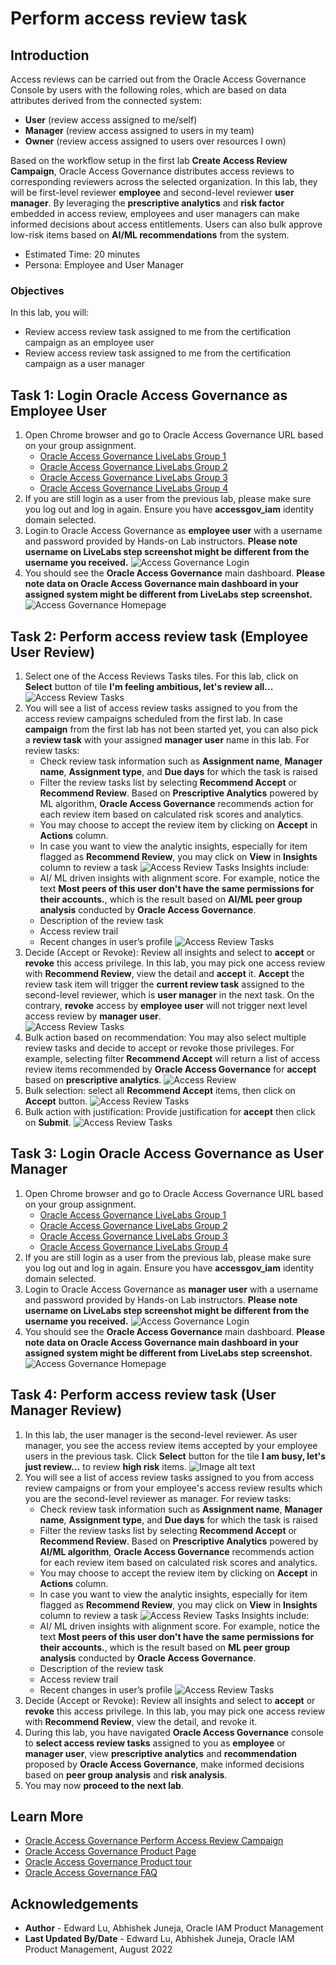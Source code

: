 # Perform access review task

## Introduction

Access reviews can be carried out from the Oracle Access Governance Console by users with the following roles, which are based on data attributes derived from the connected system:

* **User** (review access assigned to me/self)
* **Manager** (review access assigned to users in my team)
* **Owner** (review access assigned to users over resources I own)

Based on the workflow setup in the first lab **Create Access Review Campaign**, Oracle Access Governance distributes access reviews to corresponding reviewers across the selected organization. In this lab, they will be first-level reviewer **employee** and second-level reviewer **user manager**. By leveraging the **prescriptive analytics** and **risk factor** embedded in access review, employees and user managers can make informed decisions about access entitlements. Users can also bulk approve low-risk items based on **AI/ML recommendations** from the system. 
* Estimated Time: 20 minutes
* Persona: Employee and User Manager

### Objectives

In this lab, you will:
* Review access review task assigned to me from the certification campaign as an employee user
* Review access review task assigned to me from the certification campaign as a user manager

## Task 1: Login Oracle Access Governance as Employee User

1. Open Chrome browser and go to Oracle Access Governance URL based on your group assignment. 
    - [Oracle Access Governance LiveLabs Group 1](https://accessgov-ocw-01-yzukikevdw6w.access-governance.us-ashburn-1.oci.oraclecloud.com/ui/)
    - [Oracle Access Governance LiveLabs Group 2](https://accessgov-ocw-002-yzukikevdw6w.access-governance.us-ashburn-1.oci.oraclecloud.com/ui/)
    - [Oracle Access Governance LiveLabs Group 3](https://accessgov-ocw-03-yzukikevdw6w.access-governance.us-ashburn-1.oci.oraclecloud.com/ui/)
    - [Oracle Access Governance LiveLabs Group 4](https://accessgov-ocw04-yzukikevdw6w.access-governance.us-ashburn-1.oci.oraclecloud.com/ui/)
2. If you are still login as a user from the previous lab, please make sure you log out and log in again. Ensure you have **accessgov_iam** identity domain selected.
3. Login to Oracle Access Governance as **employee user** with a username and password provided by Hands-on Lab instructors. **Please note username on LiveLabs step screenshot might be different from the username you received.**
	![Access Governance Login](images/ag-logon.png)
4. You should see the **Oracle Access Governance** main dashboard. **Please note data on Oracle Access Governance main dashboard in your assigned system might be different from LiveLabs step screenshot.**
  ![Access Governance Homepage](images/ag-homepage.png)

## Task 2: Perform access review task (Employee User Review)

1. Select one of the Access Reviews Tasks tiles. For this lab, click on **Select** button of tile **I'm feeling ambitious, let's review all...**
  ![Access Review Tasks](images/open-menu-review.png)
2. You will see a list of access review tasks assigned to you from the access review campaigns scheduled from the first lab. In case **campaign** from the first lab has not been started yet, you can also pick a **review task** with your assigned **manager user** name in this lab. For review tasks:
    - Check review task information such as **Assignment name**, **Manager name**, **Assignment type**, and **Due days** for which the task is raised
    - Filter the review tasks list by selecting **Recommend Accept** or **Recommend Review**. Based on **Prescriptive Analytics** powered by ML algorithm, **Oracle Access Governance** recommends action for each review item based on calculated risk scores and analytics. 
    - You may choose to accept the review item by clicking on **Accept** in **Actions** column.
    - In case you want to view the analytic insights, especially for item flagged as **Recommend Review**, you may click on **View** in **Insights** column to review a task
  ![Access Review Tasks](images/select-review-recommended.png)
Insights include:
    - AI/ ML driven insights with alignment score. For example, notice the text **Most peers of this user don't have the same permissions for their accounts.**, which is the result based on **AI/ML peer group analysis** conducted by **Oracle Access Governance**. 
    - Description of the review task
    - Access review trail
    - Recent changes in user’s profile
  ![Access Review Tasks](images/review-insight-analytics.png)
3. Decide (Accept or Revoke): Review all insights and select to **accept** or **revoke** this access privilege. In this lab, you may pick one access review with **Recommend Review**, view the detail and **accept** it. **Accept** the review task item will trigger the **current review task** assigned to the second-level reviewer, which is **user manager** in the next task. On the contrary, **revoke** access by **employee user** will not trigger next level access review by **manager user**.  
  ![Access Review Tasks](images/revoke-accept-with-insights.png)
4. Bulk action based on recommendation: You may also select multiple review tasks and decide to accept or revoke those privileges. For example, selecting filter **Recommend Accept** will return a list of access review items recommended by **Oracle Access Governance** for **accept** based on **prescriptive analytics**. 
  ![Access Review](images/bulk-review.png)
5. Bulk selection: select all **Recommend Accept** items, then click on **Accept** button.
  ![Access Review Tasks](images/bulk-review-selection.png)
5. Bulk action with justification: Provide justification for **accept** then click on **Submit**.
  ![Access Review Tasks](images/bulk-accept-justification.png)

## Task 3: Login Oracle Access Governance as User Manager

1. Open Chrome browser and go to Oracle Access Governance URL based on your group assignment. 
    - [Oracle Access Governance LiveLabs Group 1](https://accessgov-ocw-01-yzukikevdw6w.access-governance.us-ashburn-1.oci.oraclecloud.com/ui/)
    - [Oracle Access Governance LiveLabs Group 2](https://accessgov-ocw-002-yzukikevdw6w.access-governance.us-ashburn-1.oci.oraclecloud.com/ui/)
    - [Oracle Access Governance LiveLabs Group 3](https://accessgov-ocw-03-yzukikevdw6w.access-governance.us-ashburn-1.oci.oraclecloud.com/ui/)
    - [Oracle Access Governance LiveLabs Group 4](https://accessgov-ocw04-yzukikevdw6w.access-governance.us-ashburn-1.oci.oraclecloud.com/ui/)
2. If you are still login as a user from the previous lab, please make sure you log out and log in again. Ensure you have **accessgov_iam** identity domain selected.
3. Login to Oracle Access Governance as **manager user** with a username and password provided by Hands-on Lab instructors. **Please note username on LiveLabs step screenshot might be different from the username you received.**
	![Access Governance Login](images/ag-logon.png)
4. You should see the **Oracle Access Governance** main dashboard. **Please note data on Oracle Access Governance main dashboard in your assigned system might be different from LiveLabs step screenshot.**
  ![Access Governance Homepage](images/ag-homepage.png)

## Task 4: Perform access review task (User Manager Review)

1. In this lab, the user manager is the second-level reviewer. As user manager, you see the access review items accepted by your employee users in the previous task. Click **Select** button for the tile **I am busy, let's just review...** to review **high risk** items.
  ![Image alt text](images/open-menu-manager-review.png)
2. You will see a list of access review tasks assigned to you from access review campaigns or from your employee's access review results which you are the second-level reviewer as manager. For review tasks:
    - Check review task information such as **Assignment name**, **Manager name**, **Assignment type**, and **Due days** for which the task is raised
    - Filter the review tasks list by selecting **Recommend Accept** or **Recommend Review**. Based on **Prescriptive Analytics** powered by **AI/ML algorithm**, **Oracle Access Governance** recommends action for each review item based on calculated risk scores and analytics. 
    - You may choose to accept the review item by clicking on **Accept** in **Actions** column.
    - In case you want to view the analytic insights, especially for item flagged as **Recommend Review**, you may click on **View** in **Insights** column to review a task
  ![Access Review Tasks](images/select-review-recommended.png)
Insights include:
    - AI/ ML driven insights with alignment score. For example, notice the text **Most peers of this user don't have the same permissions for their accounts.**, which is the result based on **ML peer group analysis** conducted by **Oracle Access Governance**. 
    - Description of the review task
    - Access review trail
    - Recent changes in user’s profile
  ![Access Review Tasks](images/review-insight-analytics.png)
3. Decide (Accept or Revoke): Review all insights and select to **accept** or **revoke** this access privilege. In this lab, you may pick one access review with **Recommend Review**, view the detail, and revoke it. 
4. During this lab, you have navigated **Oracle Access Governance** console to **select access review tasks** assigned to you as **employee** or **manager user**, view **prescriptive analytics** and **recommendation** proposed by **Oracle Access Governance**, make informed decisions based on **peer group analysis** and **risk analysis**. 
5. You may now **proceed to the next lab**. 

## Learn More

* [Oracle Access Governance Perform Access Review Campaign](https://docs.oracle.com/en/cloud/paas/access-governance/aarrs/index.html)
* [Oracle Access Governance Product Page](https://www.oracle.com/security/cloud-security/access-governance/)
* [Oracle Access Governance Product tour](https://www.oracle.com/webfolder/s/quicktours/paas/pt-sec-access-governance/index.html)
* [Oracle Access Governance FAQ](https://www.oracle.com/security/cloud-security/access-governance/faq/)

## Acknowledgements
* **Author** - Edward Lu, Abhishek Juneja, Oracle IAM Product Management
* **Last Updated By/Date** - Edward Lu, Abhishek Juneja, Oracle IAM Product Management, August 2022

